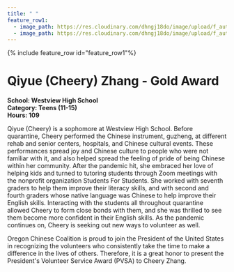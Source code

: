 ```yaml
---
title: " "
feature_row1:
  - image_path: https://res.cloudinary.com/dhngj18do/image/upload/f_auto,q_auto/v1/images/pvsa/2020_cheery_zhang
  - image_path: https://res.cloudinary.com/dhngj18do/image/upload/f_auto,q_auto/v1/images/activities/year_2020
---
```


{% include feature_row id="feature_row1"%}

# Qiyue (Cheery) Zhang - Gold Award

**School: Westview High School**  
**Category: Teens (11-15)**  
**Hours: 109**  

Qiyue (Cheery) is a sophomore at Westview High School. Before quarantine, Cheery performed the Chinese instrument, guzheng, at different rehab and senior centers, hospitals, and Chinese cultural events. These performances spread joy and Chinese culture to people who were not familiar with it, and also helped spread the feeling of pride of being Chinese within her community. After the pandemic hit, she embraced her love of helping kids and turned to tutoring students through Zoom meetings with the nonprofit organization Students For Students. She worked with seventh graders to help them improve their literacy skills, and with second and fourth graders whose native language was Chinese to help improve their English skills. Interacting with the students all throughout quarantine allowed Cheery to form close bonds with them, and she was thrilled to see them become more confident in their English skills. As the pandemic continues on, Cheery is seeking out new ways to volunteer as well.

Oregon Chinese Coalition is proud to join the President of the United States in recognizing the volunteers who consistently take the time to make a difference in the lives of others. Therefore, it is a great honor to present the President's Volunteer Service Award (PVSA) to Cheery Zhang.
